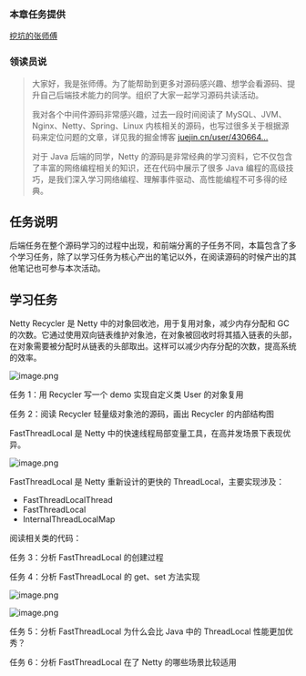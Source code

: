 ### 本章任务提供

[挖坑的张师傅](https://juejin.cn/user/430664257374270 "https://juejin.cn/user/430664257374270")

### 领读员说

> 大家好，我是张师傅。为了能帮助到更多对源码感兴趣、想学会看源码、提升自己后端技术能力的同学。组织了大家一起学习源码共读活动。
>
> 我对各个中间件源码非常感兴趣，过去一段时间阅读了 MySQL、JVM、Nginx、Netty、Spring、Linux 内核相关的源码，也写过很多关于根据源码来定位问题的文章，详见我的掘金博客 [juejin.cn/user/430664…](https://juejin.cn/user/430664257374270 "https://juejin.cn/user/430664257374270")
>
> 对于 Java 后端的同学，Netty 的源码是非常经典的学习资料，它不仅包含了丰富的网络编程相关的知识，还在代码中展示了很多 Java 编程的高级技巧，是我们深入学习网络编程、理解事件驱动、高性能编程不可多得的经典。

## 任务说明

后端任务在整个源码学习的过程中出现，和前端分离的子任务不同，本篇包含了多个学习任务，除了以学习任务为核心产出的笔记以外，在阅读源码的时候产出的其他笔记也可参与本次活动。

## 学习任务

Netty Recycler 是 Netty 中的对象回收池，用于复用对象，减少内存分配和 GC 的次数。它通过使用双向链表维护对象池，在对象被回收时将其插入链表的头部，在对象需要被分配时从链表的头部取出。这样可以减少内存分配的次数，提高系统的效率。

![image.png](https://p3-juejin.byteimg.com/tos-cn-i-k3u1fbpfcp/b59100eb73914c4095f4b22211127c69~tplv-k3u1fbpfcp-jj-mark:1512:0:0:0:q75.avis)

任务 1：用 Recycler 写一个 demo 实现自定义类 User 的对象复用

任务 2：阅读 Recycler 轻量级对象池的源码，画出 Recycler 的内部结构图

FastThreadLocal 是 Netty 中的快速线程局部变量工具，在高并发场景下表现优异。

![image.png](https://p9-juejin.byteimg.com/tos-cn-i-k3u1fbpfcp/2fa252b8824b42418a10d29da149ad28~tplv-k3u1fbpfcp-jj-mark:1512:0:0:0:q75.avis)

FastThreadLocal 是 Netty 重新设计的更快的 ThreadLocal，主要实现涉及：

* FastThreadLocalThread
* FastThreadLocal
* InternalThreadLocalMap

阅读相关类的代码：

任务 3：分析 FastThreadLocal 的创建过程

任务 4：分析 FastThreadLocal 的 get、set 方法实现

![image.png](https://p9-juejin.byteimg.com/tos-cn-i-k3u1fbpfcp/ef5758553c0e48b5822a1103f890abff~tplv-k3u1fbpfcp-jj-mark:1512:0:0:0:q75.avis)

![image.png](https://p9-juejin.byteimg.com/tos-cn-i-k3u1fbpfcp/2e3630797bcf4f84ba6093c7e3bcc80b~tplv-k3u1fbpfcp-jj-mark:1512:0:0:0:q75.avis)

任务 5：分析 FastThreadLocal 为什么会比 Java 中的 ThreadLocal 性能更加优秀？

任务 6：分析 FastThreadLocal 在了 Netty 的哪些场景比较适用